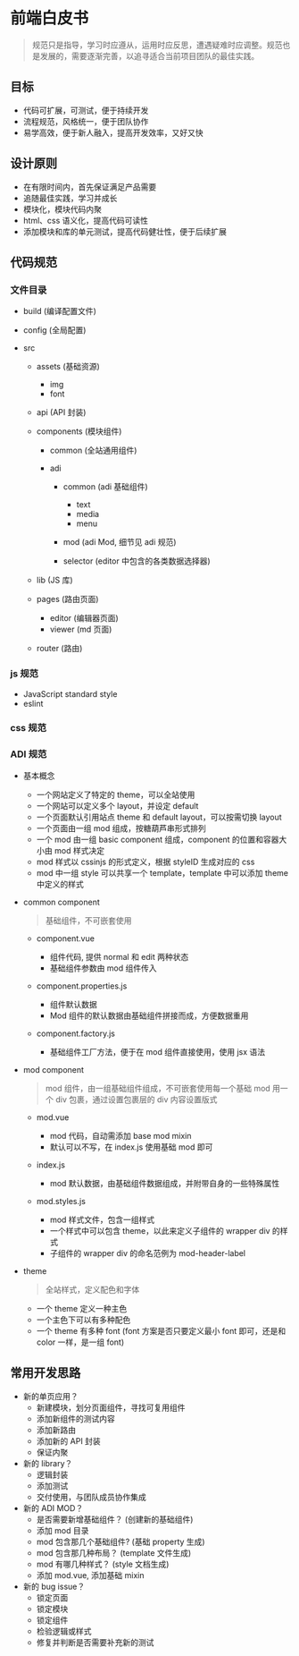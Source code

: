# 前端白皮书

> 规范只是指导，学习时应遵从，运用时应反思，遭遇疑难时应调整。规范也是发展的，需要逐渐完善，以追寻适合当前项目团队的最佳实践。

## 目标

* 代码可扩展，可测试，便于持续开发
* 流程规范，风格统一，便于团队协作
* 易学高效，便于新人融入，提高开发效率，又好又快

## 设计原则

* 在有限时间内，首先保证满足产品需要
* 追随最佳实践，学习并成长
* 模块化，模块代码内聚
* html、css 语义化，提高代码可读性
* 添加模块和库的单元测试，提高代码健壮性，便于后续扩展

## 代码规范

### 文件目录

* build (编译配置文件)
* config (全局配置)
* src

  * assets (基础资源)
    * img
    * font
  * api (API 封装)
  * components (模块组件)

    * common (全站通用组件)

    * adi

      * common (adi 基础组件)

        * text
        * media
        * menu

      * mod (adi Mod, 细节见 adi 规范)

      * selector (editor 中包含的各类数据选择器)

  * lib (JS 库)
  * pages (路由页面)

    * editor (编辑器页面)
    * viewer (md 页面)

  * router (路由)

### js 规范

* JavaScript standard style
* eslint

### css 规范

### ADI 规范

* 基本概念

  * 一个网站定义了特定的 theme，可以全站使用
  * 一个网站可以定义多个 layout，并设定 default
  * 一个页面默认引用站点 theme 和 default layout，可以按需切换 layout
  * 一个页面由一组 mod 组成，按糖葫芦串形式排列
  * 一个 mod 由一组 basic component 组成，component 的位置和容器大小由 mod 样式决定
  * mod 样式以 cssinjs 的形式定义，根据 styleID 生成对应的 css
  * mod 中一组 style 可以共享一个 template，template 中可以添加 theme 中定义的样式

* common component

  > 基础组件，不可嵌套使用

  * component.vue

    * 组件代码, 提供 normal 和 edit 两种状态
    * 基础组件参数由 mod 组件传入

  * component.properties.js

    * 组件默认数据
    * Mod 组件的默认数据由基础组件拼接而成，方便数据重用

  * component.factory.js

    * 基础组件工厂方法，便于在 mod 组件直接使用，使用 jsx 语法

* mod component

  > mod 组件，由一组基础组件组成，不可嵌套使用每一个基础 mod 用一个 div 包裹，通过设置包裹层的 div 内容设置版式

  * mod.vue

    * mod 代码，自动需添加 base mod mixin
    * 默认可以不写，在 index.js 使用基础 mod 即可

  * index.js

    * mod 默认数据，由基础组件数据组成，并附带自身的一些特殊属性

  * mod.styles.js

    * mod 样式文件，包含一组样式
    * 一个样式中可以包含 theme，以此来定义子组件的 wrapper div 的样式
    * 子组件的 wrapper div 的命名范例为 mod-header-label

* theme

  > 全站样式，定义配色和字体

  * 一个 theme 定义一种主色
  * 一个主色下可以有多种配色
  * 一个 theme 有多种 font (font 方案是否只要定义最小 font 即可，还是和 color 一样，是一组 font)

## 常用开发思路

* 新的单页应用？
  * 新建模块，划分页面组件，寻找可复用组件
  * 添加新组件的测试内容
  * 添加新路由
  * 添加新的 API 封装
  * 保证内聚
* 新的 library？
  * 逻辑封装
  * 添加测试
  * 交付使用，与团队成员协作集成
* 新的 ADI MOD？
  * 是否需要新增基础组件？ (创建新的基础组件)
  * 添加 mod 目录
  * mod 包含那几个基础组件? (基础 property 生成)
  * mod 包含那几种布局？ (template 文件生成)
  * mod 有哪几种样式？ (style 文档生成)
  * 添加 mod.vue, 添加基础 mixin
* 新的 bug issue？
  * 锁定页面
  * 锁定模块
  * 锁定组件
  * 检验逻辑或样式
  * 修复并判断是否需要补充新的测试
